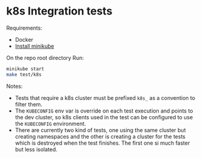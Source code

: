 # k8s Integration tests 

Requirements:
- Docker
- [Install minikube](https://minikube.sigs.k8s.io/docs/start/)

On the repo root directory Run:
```sh
minikube start
make test/k8s
```

Notes:
- Tests that require a k8s cluster must be prefixed `k8s_` as a convention to filter them.
- The `KUBECONFIG` env var is override on each test execution and points to the dev cluster, so k8s clients used in the test can be configured to use the `KUBECONFIG` environment.
- There are currently two kind of tests, one using the same cluster but creating namespaces and the other is creating a cluster for the tests which is destroyed when the test finishes. The first one si much faster but less isolated.
